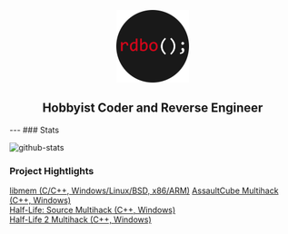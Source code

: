 <p align="center">
  <a href="https://rdbo.github.io"><img src="https://github.com/rdbo/rdbo/blob/master/rdbo.png"/></a>
</p>

<h2 align="center">Hobbyist Coder and Reverse Engineer</h2>
---
### Stats

![github-stats](https://github-readme-stats.vercel.app/api?username=rdbo&theme=tokyonight)

### Project Hightlights

<a href="https://github.com/rdbo/libmem">libmem (C/C++, Windows/Linux/BSD, x86/ARM)</a>
<a href="https://github.com/rdbo/AssaultCube-Multihack">AssaultCube Multihack (C++, Windows)</a>  
<a href="https://github.com/rdbo/Half-Life-Source-Multihack">Half-Life: Source Multihack (C++, Windows)</a>  
<a href="https://github.com/rdbo/Half-Life-2-Multihack">Half-Life 2 Multihack (C++, Windows)</a>  
